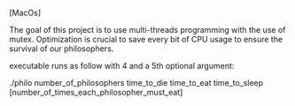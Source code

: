 [MacOs]

The goal of this project is to use multi-threads programming with the use of mutex.
Optimization is crucial to save every bit of CPU usage to ensure the survival of our philosophers.

executable runs as follow with 4 and a 5th optional argument:

./philo number_of_philosophers time_to_die time_to_eat time_to_sleep [number_of_times_each_philosopher_must_eat]

